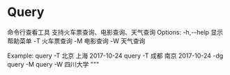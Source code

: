 # Query

命令行查看工具
支持火车票查询、电影查询、天气查询
Options:
    -h,--help   显示帮助菜单
    -T          火车票查询
    -M          电影查询
    -W          天气查询

Example:
    query -T 北京 上海 2017-10-24
    query -T 成都 南京 2017-10-24 -dg
    query -M
    query -W 四川大学
"""












